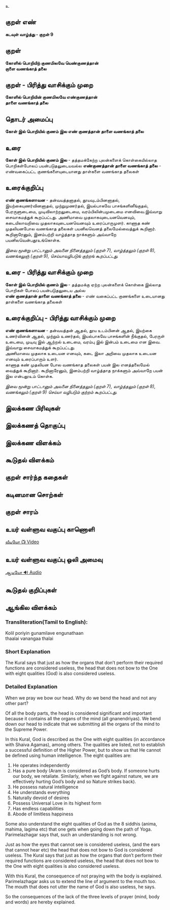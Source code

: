 உ

## குறள் எண்
**கடவுள் வாழ்த்து - குறள் 9**

## குறள் 

**கோளில் பொறியிற் குணமிலவே யெண்குணத்தான்**  
**றாளை வணங்காத் தலை**


## குறள் - பிரித்து வாசிக்கும் முறை

**கோளில் பொறியின் குணமிலவே எண்குணத்தான்**  
**தாளை வணங்காத் தலை**


## தொடர் அமைப்பு

**கோள் இல் பொறியில் குணம் இல எண் குணத்தான் தாளை வணங்காத் தலை**

## உரை

**கோள் இல் பொறியில் குணம் இல**  - தத்தமக்கேற்ற புலன்களைக் கொள்கையில்லாத பொறிகள்போலப் பயன்படுதலுடையவல்ல **எண்குணத்தான் தாளை வணங்காத் தலை** - எண்வகைப்பட்ட குணங்களையுடையானது தாள்களை வணங்காத தலைகள்


## உரைக்குறிப்பு

**எண் குணங்களாவன** - தன்வயத்தனாதல், தூயவுடம்பினனாதல், இயற்கையுணர்வினனாதல், முற்றுமுணர்தல், இயல்பாகவே பாசங்களினீங்குதல், பேரருளுடைமை, முடிவிலாற்றலுடைமை, வரம்பிலின்பமுடைமை எனவிவை.இவ்வாறு சைவாகமத்துக் கூறப்பட்டது. அணிமாவை முதலாகவுடையனவெனவும், கடையிலாவறிவை முதலாகவுடையனவெனவும் உரைப்பாருமுளர். காணாத கண் முதலியனபோல வணங்காத தலைகள் பயனிலவெனத் தலைமேல்வைத்துக் கூறினார். கூறினாரேனும், இனம்பற்றி வாழ்த்தாத நாக்களும் அவ்வாறே பயனிலவென்பதூஉங்கொள்க.  

_இவை மூன்று பாட்டானும் அவனை நினைத்தலும் (குறள் 7), வாழ்த்தலும் (குறள் 8), வணங்கலுஞ் (குறள் 9), செய்யாவழிபடுங் குற்றங் கூறப்பட்டது._


## உரை - பிரித்து வாசிக்கும் முறை

**கோள் இல் பொறியில் குணம் இல**  - தத்தமக்கு ஏற்ற புலன்களைக் கொள்கை இல்லாத பொறிகள் போலப் பயன்படுதலுடைய அல்ல  
**எண் குணத்தான் தாளை வணங்காத் தலை** - எண் வகைப்பட்ட குணங்களை உடையானது தாள்களை வணங்காத தலைகள்


## உரைக்குறிப்பு - பிரித்து வாசிக்கும் முறை

**எண் குணங்களாவன** - தன்வயத்தன் ஆதல், தூய உடம்பினன் ஆதல், இயற்கை உணர்வினன் ஆதல், முற்றும் உணர்தல், இயல்பாகவே பாசங்களின் நீங்குதல், பேரருள் உடைமை, முடிவு இல் ஆற்றல் உடைமை, வரம்பு இல் இன்பம் உடைமை என இவை.  
இவ்வாறு சைவாகமத்துக் கூறப்பட்டது.  
அணிமாவை முதலாக உடையன எனவும், கடை இலா அறிவை முதலாக உடையன எனவும் உரைப்பாரும் உளர்.  
காணாத கண் முதலியன போல வணங்காத தலைகள் பயன் இல எனத்தலைமேல் வைத்துக் கூறினார். கூறினாரேனும், இனம்பற்றி வாழ்த்தாத நாக்களும் அவ்வாறே பயன் இல என்பதூஉம் கொள்க.

_இவை மூன்று பாட்டானும் அவனை நினைத்தலும் (குறள் 7), வாழ்த்தலும் (குறள் 8), வணங்கலும் (குறள் 9) செய்யா வழிபடும் குற்றம் கூறப்பட்டது._


## இலக்கண பிரிவுகள் 


## இலக்கணத் தொகுப்பு 


## இலக்கண விளக்கம்


## கூடுதல் விளக்கம்


## குறள் சார்ந்த கதைகள் 


## கடினமான சொற்கள்


## குறள் சாரம் 


## உயர் வள்ளுவ வகுப்பு காணொளி

[ வீடியோ 📺 Video ](https://youtu.be/KPFIyR6noYo)

## உயர் வள்ளுவ வகுப்பு ஒலி அமைவு 

[ ஆடியோ 🔊 Audio ](https://drive.google.com/open?id=15jcTQ1W1v5O8whIlL2AFggjI-IXuaNqw)

## கூடுதல் குறிப்புகள்


## ஆங்கில விளக்கம்

### Transliteration(Tamil to English):  

Kolil poriyin gunamilave engunathaan  
thaalai vanangaa thalai  

### Short Explanation  

The Kural says that just as how the organs that don’t perform their required functions are considered useless, the head that does not bow to the One with eight qualities (God) is also considered useless.  

### Detailed Explanation  

When we pray we bow our head. Why do we bend the head and not any other part?  

Of all the body parts, the head is considered significant and important because it contains all the organs of the mind (all gnanendriyas). We bend down our head to indicate that we submitting all the organs of the mind to the Supreme Power.  

In this Kural, God is described as the One with eight qualities (in accordance with Shaiva Agamas), among others. The qualities are listed, not to establish a successful definition of the Higher Power, but to show us that He cannot be defined using human intelligence. The eight qualities are:  

1.   He operates independently  
2.   Has a pure body (Aram is considered as God’s body. If someone hurts our body, we retaliate. Similarly, when we fight against nature, we are effectively hurting God’s body and so Nature strikes back).  
3.   He possess natural intelligence  
4.   He understands everything  
5.   Naturally devoid of desires  
6.   Possess Universal Love in its highest form  
7.   Has endless capabilities  
8.   Abode of limitless happiness    

Some also understand the eight qualities of God as the 8 siddhis (anima, mahima, lagima etc) that one gets when going down the path of Yoga. Parimelazhagar says that, such an understanding is not wrong.  

Just as how the eyes that cannot see is considered useless, (and the ears that cannot hear etc) the head that does not bow to God is considered useless.  The Kural says that just as how the organs that don’t perform their required functions are considered useless, the head that does not bow to the One with eight qualities is also considered useless.  

With this Kural, the consequence of not praying with the body is explained. Parimelazhagar asks us to extend the line of argument to the mouth too. The mouth that does not utter the name of God is also useless, he says.  

So the consequences of the lack of the three levels of prayer (mind, body and words) are hereby explained.  

##

